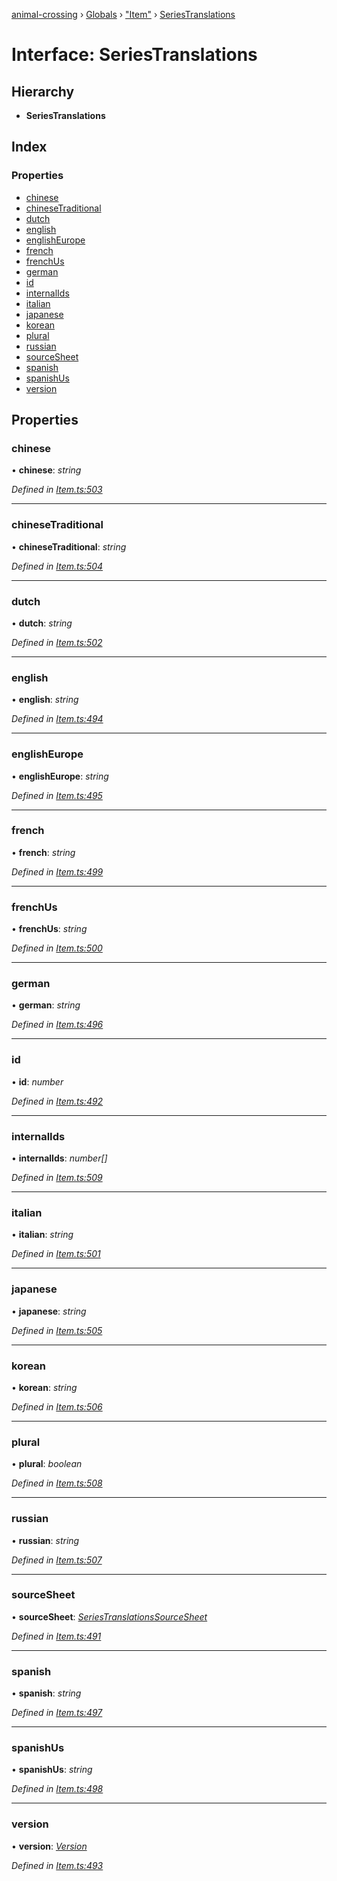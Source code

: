 [animal-crossing](../README.md) › [Globals](../globals.md) › ["Item"](../modules/_item_.md) › [SeriesTranslations](_item_.seriestranslations.md)

# Interface: SeriesTranslations

## Hierarchy

* **SeriesTranslations**

## Index

### Properties

* [chinese](_item_.seriestranslations.md#chinese)
* [chineseTraditional](_item_.seriestranslations.md#chinesetraditional)
* [dutch](_item_.seriestranslations.md#dutch)
* [english](_item_.seriestranslations.md#english)
* [englishEurope](_item_.seriestranslations.md#englisheurope)
* [french](_item_.seriestranslations.md#french)
* [frenchUs](_item_.seriestranslations.md#frenchus)
* [german](_item_.seriestranslations.md#german)
* [id](_item_.seriestranslations.md#id)
* [internalIds](_item_.seriestranslations.md#internalids)
* [italian](_item_.seriestranslations.md#italian)
* [japanese](_item_.seriestranslations.md#japanese)
* [korean](_item_.seriestranslations.md#korean)
* [plural](_item_.seriestranslations.md#plural)
* [russian](_item_.seriestranslations.md#russian)
* [sourceSheet](_item_.seriestranslations.md#sourcesheet)
* [spanish](_item_.seriestranslations.md#spanish)
* [spanishUs](_item_.seriestranslations.md#spanishus)
* [version](_item_.seriestranslations.md#version)

## Properties

###  chinese

• **chinese**: *string*

*Defined in [Item.ts:503](https://github.com/Norviah/animal-crossing/blob/37c048c/module/types/Item.ts#L503)*

___

###  chineseTraditional

• **chineseTraditional**: *string*

*Defined in [Item.ts:504](https://github.com/Norviah/animal-crossing/blob/37c048c/module/types/Item.ts#L504)*

___

###  dutch

• **dutch**: *string*

*Defined in [Item.ts:502](https://github.com/Norviah/animal-crossing/blob/37c048c/module/types/Item.ts#L502)*

___

###  english

• **english**: *string*

*Defined in [Item.ts:494](https://github.com/Norviah/animal-crossing/blob/37c048c/module/types/Item.ts#L494)*

___

###  englishEurope

• **englishEurope**: *string*

*Defined in [Item.ts:495](https://github.com/Norviah/animal-crossing/blob/37c048c/module/types/Item.ts#L495)*

___

###  french

• **french**: *string*

*Defined in [Item.ts:499](https://github.com/Norviah/animal-crossing/blob/37c048c/module/types/Item.ts#L499)*

___

###  frenchUs

• **frenchUs**: *string*

*Defined in [Item.ts:500](https://github.com/Norviah/animal-crossing/blob/37c048c/module/types/Item.ts#L500)*

___

###  german

• **german**: *string*

*Defined in [Item.ts:496](https://github.com/Norviah/animal-crossing/blob/37c048c/module/types/Item.ts#L496)*

___

###  id

• **id**: *number*

*Defined in [Item.ts:492](https://github.com/Norviah/animal-crossing/blob/37c048c/module/types/Item.ts#L492)*

___

###  internalIds

• **internalIds**: *number[]*

*Defined in [Item.ts:509](https://github.com/Norviah/animal-crossing/blob/37c048c/module/types/Item.ts#L509)*

___

###  italian

• **italian**: *string*

*Defined in [Item.ts:501](https://github.com/Norviah/animal-crossing/blob/37c048c/module/types/Item.ts#L501)*

___

###  japanese

• **japanese**: *string*

*Defined in [Item.ts:505](https://github.com/Norviah/animal-crossing/blob/37c048c/module/types/Item.ts#L505)*

___

###  korean

• **korean**: *string*

*Defined in [Item.ts:506](https://github.com/Norviah/animal-crossing/blob/37c048c/module/types/Item.ts#L506)*

___

###  plural

• **plural**: *boolean*

*Defined in [Item.ts:508](https://github.com/Norviah/animal-crossing/blob/37c048c/module/types/Item.ts#L508)*

___

###  russian

• **russian**: *string*

*Defined in [Item.ts:507](https://github.com/Norviah/animal-crossing/blob/37c048c/module/types/Item.ts#L507)*

___

###  sourceSheet

• **sourceSheet**: *[SeriesTranslationsSourceSheet](../enums/_item_.seriestranslationssourcesheet.md)*

*Defined in [Item.ts:491](https://github.com/Norviah/animal-crossing/blob/37c048c/module/types/Item.ts#L491)*

___

###  spanish

• **spanish**: *string*

*Defined in [Item.ts:497](https://github.com/Norviah/animal-crossing/blob/37c048c/module/types/Item.ts#L497)*

___

###  spanishUs

• **spanishUs**: *string*

*Defined in [Item.ts:498](https://github.com/Norviah/animal-crossing/blob/37c048c/module/types/Item.ts#L498)*

___

###  version

• **version**: *[Version](../enums/_item_.version.md)*

*Defined in [Item.ts:493](https://github.com/Norviah/animal-crossing/blob/37c048c/module/types/Item.ts#L493)*
